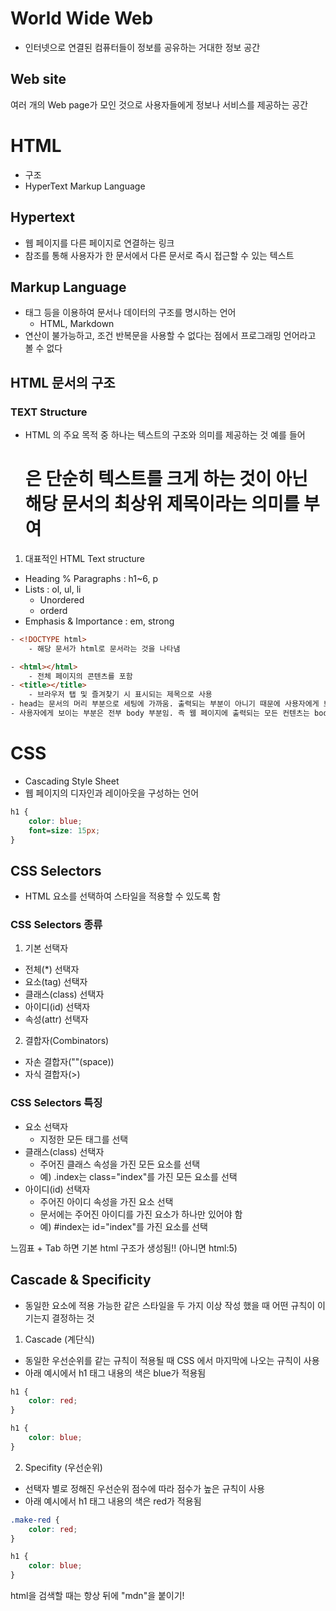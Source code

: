# World Wide Web
- 인터넷으로 연결된 컴퓨터들이 정보를 공유하는 거대한 정보 공간

## Web site
여러 개의 Web page가 모인 것으로 사용자들에게 정보나 서비스를 제공하는 공간


# HTML
- 구조
- HyperText Markup Language

## Hypertext
- 웹 페이지를 다른 페이지로 연결하는 링크
- 참조를 통해 사용자가 한 문서에서 다른 문서로 즉시 접근할 수 있는 텍스트

## Markup Language
- 태그 등을 이용하여 문서나 데이터의 구조를 명시하는 언어
    - HTML, Markdown
- 연산이 불가능하고, 조건 반복문을 사용할 수 없다는 점에서 프로그래밍 언어라고 볼 수 없다

## HTML 문서의 구조
### TEXT Structure
- HTML 의 주요 목적 중 하나는 텍스트의 구조와 의미를 제공하는 것
예를 들어 <h1>은 단순히 텍스트를 크게 하는 것이 아닌 해당 문서의 최상위 제목이라는 의미를 부여

1. 대표적인 HTML Text structure
- Heading % Paragraphs : h1~6, p
- Lists : ol, ul, li
    - Unordered
    - orderd
- Emphasis & Importance : em, strong



```html
- <!DOCTYPE html>
    - 해당 문서가 html로 문서라는 것을 나타냄

- <html></html>
    - 전체 페이지의 콘텐츠를 포함
- <title></title>
    - 브라우저 탭 및 즐겨찾기 시 표시되는 제목으로 사용
- head는 문서의 머리 부분으로 세팅에 가까움. 출력되는 부분이 아니기 때문에 사용자에게 보이지 않음
- 사용자에게 보이는 부분은 전부 body 부분임. 즉 웹 페이지에 출력되는 모든 컨텐츠는 body에 작성됨
```


# CSS
- Cascading Style Sheet 
- 웹 페이지의 디자인과 레이아웃을 구성하는 언어
```css
h1 {
    color: blue;
    font=size: 15px;
}
```

## CSS Selectors
- HTML 요소를 선택하여 스타일을 적용할 수 있도록 함

### CSS Selectors 종류
1. 기본 선택자
- 전체(*) 선택자
- 요소(tag) 선택자
- 클래스(class) 선택자
- 아이디(id) 선택자
- 속성(attr) 선택자

2. 결합자(Combinators)
- 자손 결합자(""(space))
- 자식 결합자(>)

### CSS Selectors 특징
- 요소 선택자
    - 지정한 모든 태그를 선택
- 클래스(class) 선택자
    - 주어진 클래스 속성을 가진 모든 요소를 선택
    - 예) .index는 class="index"를 가진 모든 요소를 선택
- 아이디(id) 선택자
    - 주어진 아이디 속성을 가진 요소 선택
    - 문서에는 주어진 아이디를 가진 요소가 하나만 있어야 함
    - 예) #index는 id="index"를 가진 요소를 선택

느낌표 + Tab 하면 기본 html 구조가 생성됨!!
(아니면 html:5)


## Cascade & Specificity
- 동일한 요소에 적용 가능한 같은 스타일을 두 가지 이상 작성 했을 때 어떤 규칙이 이기는지 결정하는 것

1. Cascade (계단식)
- 동일한 우선순위를 같는 규칙이 적용될 때 CSS 에서 마지막에 나오는 규칙이 사용
- 아래 예시에서 h1 태그 내용의 색은 blue가 적용됨
```css
h1 {
    color: red;
}

h1 {
    color: blue;
}
```

2. Specifity (우선순위)
- 선택자 별로 정해진 우선순위 점수에 따라 점수가 높은 규칙이 사용
- 아래 예시에서 h1 태그 내용의 색은 red가 적용됨
```css
.make-red {
    color: red;
}

h1 {
    color: blue;
}
```

html을 검색할 때는 항상 뒤에 "mdn"을 붙이기!